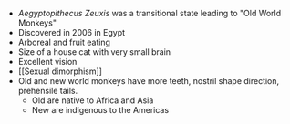 - *Aegyptopithecus Zeuxis* was a transitional state leading to "Old World Monkeys"
- Discovered in 2006 in Egypt
- Arboreal and fruit eating
- Size of a house cat with very small brain
- Excellent vision
- [[Sexual dimorphism]]
- Old and new world monkeys have more teeth, nostril shape direction, prehensile tails.
	- Old are native to Africa and Asia
	- New are indigenous to the Americas